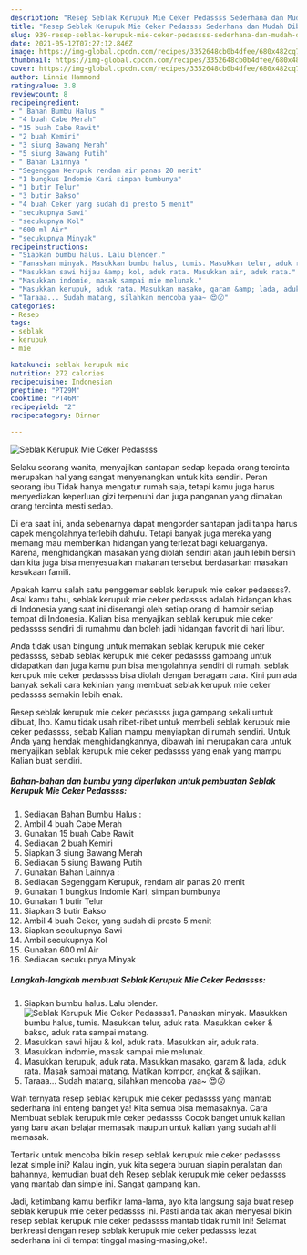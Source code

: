 ```yaml
---
description: "Resep Seblak Kerupuk Mie Ceker Pedassss Sederhana dan Mudah Dibuat"
title: "Resep Seblak Kerupuk Mie Ceker Pedassss Sederhana dan Mudah Dibuat"
slug: 939-resep-seblak-kerupuk-mie-ceker-pedassss-sederhana-dan-mudah-dibuat
date: 2021-05-12T07:27:12.846Z
image: https://img-global.cpcdn.com/recipes/3352648cb0b4dfee/680x482cq70/seblak-kerupuk-mie-ceker-pedassss-foto-resep-utama.jpg
thumbnail: https://img-global.cpcdn.com/recipes/3352648cb0b4dfee/680x482cq70/seblak-kerupuk-mie-ceker-pedassss-foto-resep-utama.jpg
cover: https://img-global.cpcdn.com/recipes/3352648cb0b4dfee/680x482cq70/seblak-kerupuk-mie-ceker-pedassss-foto-resep-utama.jpg
author: Linnie Hammond
ratingvalue: 3.8
reviewcount: 8
recipeingredient:
- " Bahan Bumbu Halus "
- "4 buah Cabe Merah"
- "15 buah Cabe Rawit"
- "2 buah Kemiri"
- "3 siung Bawang Merah"
- "5 siung Bawang Putih"
- " Bahan Lainnya "
- "Segenggam Kerupuk rendam air panas 20 menit"
- "1 bungkus Indomie Kari simpan bumbunya"
- "1 butir Telur"
- "3 butir Bakso"
- "4 buah Ceker yang sudah di presto 5 menit"
- "secukupnya Sawi"
- "secukupnya Kol"
- "600 ml Air"
- "secukupnya Minyak"
recipeinstructions:
- "Siapkan bumbu halus. Lalu blender."
- "Panaskan minyak. Masukkan bumbu halus, tumis. Masukkan telur, aduk rata. Masukkan ceker &amp; bakso, aduk rata sampai matang."
- "Masukkan sawi hijau &amp; kol, aduk rata. Masukkan air, aduk rata."
- "Masukkan indomie, masak sampai mie melunak."
- "Masukkan kerupuk, aduk rata. Masukkan masako, garam &amp; lada, aduk rata. Masak sampai matang. Matikan kompor, angkat &amp; sajikan."
- "Taraaa... Sudah matang, silahkan mencoba yaa~ 😍😗"
categories:
- Resep
tags:
- seblak
- kerupuk
- mie

katakunci: seblak kerupuk mie 
nutrition: 272 calories
recipecuisine: Indonesian
preptime: "PT29M"
cooktime: "PT46M"
recipeyield: "2"
recipecategory: Dinner

---
```



![Seblak Kerupuk Mie Ceker Pedassss](https://img-global.cpcdn.com/recipes/3352648cb0b4dfee/680x482cq70/seblak-kerupuk-mie-ceker-pedassss-foto-resep-utama.jpg)

Selaku seorang wanita, menyajikan santapan sedap kepada orang tercinta merupakan hal yang sangat menyenangkan untuk kita sendiri. Peran seorang ibu Tidak hanya mengatur rumah saja, tetapi kamu juga harus menyediakan keperluan gizi terpenuhi dan juga panganan yang dimakan orang tercinta mesti sedap.

Di era  saat ini, anda sebenarnya dapat mengorder santapan jadi tanpa harus capek mengolahnya terlebih dahulu. Tetapi banyak juga mereka yang memang mau memberikan hidangan yang terlezat bagi keluarganya. Karena, menghidangkan masakan yang diolah sendiri akan jauh lebih bersih dan kita juga bisa menyesuaikan makanan tersebut berdasarkan masakan kesukaan famili. 



Apakah kamu salah satu penggemar seblak kerupuk mie ceker pedassss?. Asal kamu tahu, seblak kerupuk mie ceker pedassss adalah hidangan khas di Indonesia yang saat ini disenangi oleh setiap orang di hampir setiap tempat di Indonesia. Kalian bisa menyajikan seblak kerupuk mie ceker pedassss sendiri di rumahmu dan boleh jadi hidangan favorit di hari libur.

Anda tidak usah bingung untuk memakan seblak kerupuk mie ceker pedassss, sebab seblak kerupuk mie ceker pedassss gampang untuk didapatkan dan juga kamu pun bisa mengolahnya sendiri di rumah. seblak kerupuk mie ceker pedassss bisa diolah dengan beragam cara. Kini pun ada banyak sekali cara kekinian yang membuat seblak kerupuk mie ceker pedassss semakin lebih enak.

Resep seblak kerupuk mie ceker pedassss juga gampang sekali untuk dibuat, lho. Kamu tidak usah ribet-ribet untuk membeli seblak kerupuk mie ceker pedassss, sebab Kalian mampu menyiapkan di rumah sendiri. Untuk Anda yang hendak menghidangkannya, dibawah ini merupakan cara untuk menyajikan seblak kerupuk mie ceker pedassss yang enak yang mampu Kalian buat sendiri.

<!--inarticleads1-->

##### Bahan-bahan dan bumbu yang diperlukan untuk pembuatan Seblak Kerupuk Mie Ceker Pedassss:

1. Sediakan  Bahan Bumbu Halus :
1. Ambil 4 buah Cabe Merah
1. Gunakan 15 buah Cabe Rawit
1. Sediakan 2 buah Kemiri
1. Siapkan 3 siung Bawang Merah
1. Sediakan 5 siung Bawang Putih
1. Gunakan  Bahan Lainnya :
1. Sediakan Segenggam Kerupuk, rendam air panas 20 menit
1. Gunakan 1 bungkus Indomie Kari, simpan bumbunya
1. Gunakan 1 butir Telur
1. Siapkan 3 butir Bakso
1. Ambil 4 buah Ceker, yang sudah di presto 5 menit
1. Siapkan secukupnya Sawi
1. Ambil secukupnya Kol
1. Gunakan 600 ml Air
1. Sediakan secukupnya Minyak




<!--inarticleads2-->

##### Langkah-langkah membuat Seblak Kerupuk Mie Ceker Pedassss:

1. Siapkan bumbu halus. Lalu blender.
<img src="https://img-global.cpcdn.com/steps/2cdce5ad3dadeb22/160x128cq70/seblak-kerupuk-mie-ceker-pedassss-langkah-memasak-1-foto.jpg" alt="Seblak Kerupuk Mie Ceker Pedassss">1. Panaskan minyak. Masukkan bumbu halus, tumis. Masukkan telur, aduk rata. Masukkan ceker &amp; bakso, aduk rata sampai matang.
1. Masukkan sawi hijau &amp; kol, aduk rata. Masukkan air, aduk rata.
1. Masukkan indomie, masak sampai mie melunak.
1. Masukkan kerupuk, aduk rata. Masukkan masako, garam &amp; lada, aduk rata. Masak sampai matang. Matikan kompor, angkat &amp; sajikan.
1. Taraaa... Sudah matang, silahkan mencoba yaa~ 😍😗




Wah ternyata resep seblak kerupuk mie ceker pedassss yang mantab sederhana ini enteng banget ya! Kita semua bisa memasaknya. Cara Membuat seblak kerupuk mie ceker pedassss Cocok banget untuk kalian yang baru akan belajar memasak maupun untuk kalian yang sudah ahli memasak.

Tertarik untuk mencoba bikin resep seblak kerupuk mie ceker pedassss lezat simple ini? Kalau ingin, yuk kita segera buruan siapin peralatan dan bahannya, kemudian buat deh Resep seblak kerupuk mie ceker pedassss yang mantab dan simple ini. Sangat gampang kan. 

Jadi, ketimbang kamu berfikir lama-lama, ayo kita langsung saja buat resep seblak kerupuk mie ceker pedassss ini. Pasti anda tak akan menyesal bikin resep seblak kerupuk mie ceker pedassss mantab tidak rumit ini! Selamat berkreasi dengan resep seblak kerupuk mie ceker pedassss lezat sederhana ini di tempat tinggal masing-masing,oke!.

